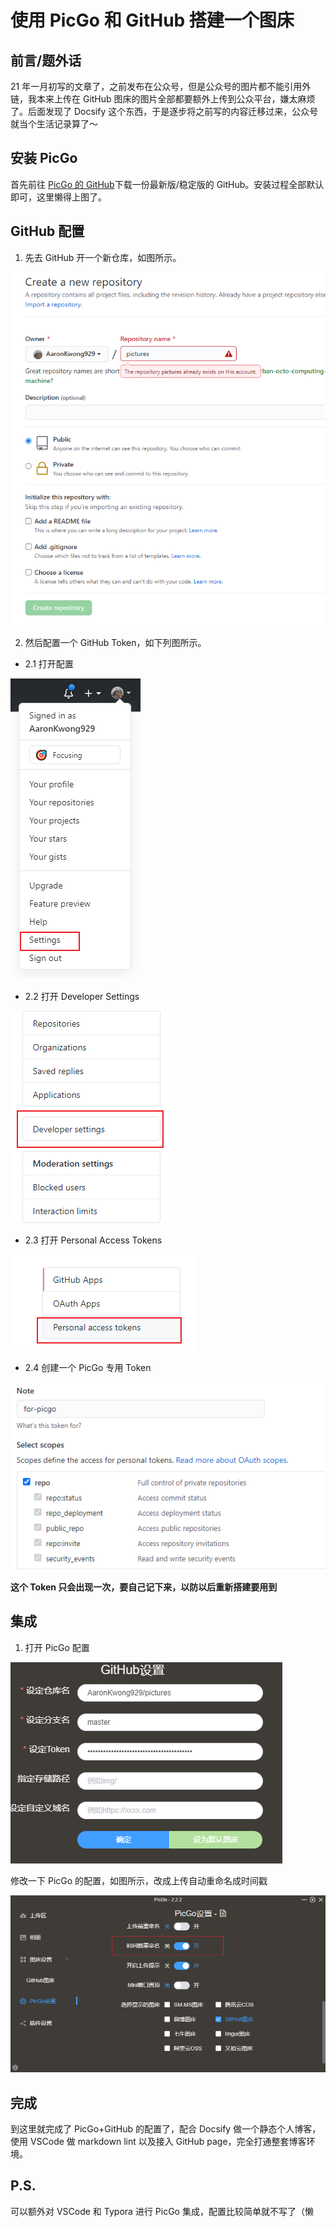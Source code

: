 # 使用 PicGo 和 GitHub 搭建一个图床

## 前言/题外话

21 年一月初写的文章了，之前发布在公众号，但是公众号的图片都不能引用外链，我本来上传在 GitHub 图床的图片全部都要额外上传到公众平台，嫌太麻烦了。后面发现了 Docsify 这个东西，于是逐步将之前写的内容迁移过来，公众号就当个生活记录算了～

## 安装 PicGo

首先前往 [PicGo 的 GitHub](https://github.com/Molunerfinn/PicGo)下载一份最新版/稳定版的 GitHub。安装过程全部默认即可，这里懒得上图了。

## GitHub 配置

1. 先去 GitHub 开一个新仓库，如图所示。

![new-git-hub-repo](https://raw.githubusercontent.com/AaronKwong929/pictures/master/2021-01-18-16-42-51.png)

2. 然后配置一个 GitHub Token，如下列图所示。

- 2.1 打开配置

![github-settings](https://raw.githubusercontent.com/AaronKwong929/pictures/master/2021-01-18-16-44-22.png)

- 2.2 打开 Developer Settings

![github-settings-developer-settings](https://raw.githubusercontent.com/AaronKwong929/pictures/master/2021-01-18-16-44-44.png)

- 2.3 打开 Personal Access Tokens

![open-personal-access-tokens](https://raw.githubusercontent.com/AaronKwong929/pictures/master/2021-01-18-16-45-23.png)

- 2.4 创建一个 PicGo 专用 Token

![new token](https://raw.githubusercontent.com/AaronKwong929/pictures/master/2021-01-18-16-46-12.png)

**这个 Token 只会出现一次，要自己记下来，以防以后重新搭建要用到**

## 集成

1. 打开 PicGo 配置

![picgo-configs](https://raw.githubusercontent.com/AaronKwong929/pictures/master/2021-01-18-16-47-43.png)

修改一下 PicGo 的配置，如图所示，改成上传自动重命名成时间戳

![picgo-config](https://raw.githubusercontent.com/AaronKwong929/pictures/master/2021-01-18-16-55-04.png)

## 完成

到这里就完成了 PicGo+GitHub 的配置了，配合 Docsify 做一个静态个人博客，使用 VSCode 做 markdown lint 以及接入 GitHub page，完全打通整套博客环境。

## P.S.

可以额外对 VSCode 和 Typora 进行 PicGo 集成，配置比较简单就不写了（懒
